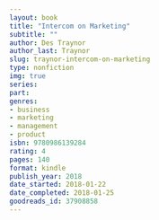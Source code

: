 ```yaml
---
layout: book
title: "Intercom on Marketing"
subtitle: ""
author: Des Traynor
author_last: Traynor
slug: traynor-intercom-on-marketing
type: nonfiction
img: true
series: 
part: 
genres:
- business
- marketing
- management
- product
isbn: 9780986139284
rating: 4
pages: 140
format: kindle
publish_year: 2018
date_started: 2018-01-22
date_completed: 2018-01-25
goodreads_id: 37908858
---
```


